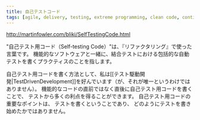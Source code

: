 ```yaml
---
title: 自己テストコード
tags: [agile, delivery, testing, extreme programming, clean code, continuous integration, refactoring]
---
```


http://martinfowler.com/bliki/SelfTestingCode.html

"自己テスト用コード（Self-testing Code）"は、『リファクタリング』で使った言葉です。
機能的なソフトウェアと一緒に、結合テストにおける包括的な自動テストを書くプラクティスのことを指します。

自己テスト用コードを書く方法として、私は[[テスト駆動開発|TestDrivenDevelopment]]を好んでいます（が、それが唯一というわけではありません）。
機能的なコードの直前ではなく直後に自己テスト用コードを書くことで、
テストから多くの利点を得ることができます。
自己テスト用コードの重要なポイントは、
テストを書くということであり、
どのようにテストを書き始めたかではありません。

